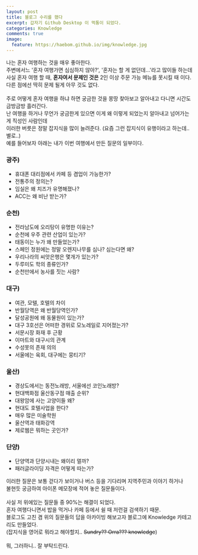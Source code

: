 ```yaml
---
layout: post
title: 블로그 수리를 했다
excerpt: 갑자기 Github Desktop 이 먹통이 되었다.
categories: Knowledge
comments: true
image:
  feature: https://haebom.github.io/img/knowledge.jpg
---
```


나는 혼자 여행하는 것을 매우 좋아한다.<br>
주변에서느 '혼자 여행가면 심심하지 않아?', '혼자는 할 게 없던데...'라고 많이들 하는데<br>
사실 혼자 여행 할 때, **혼자여서 문제인 것은** 2인 이상 주문 가능 메뉴를 못시킬 때 이다.<br>
다른 점에선 딱히 문제 될게 아무 것도 없다.<br>
<br>
주로 어떻게 혼자 여행을 하냐 하면 궁금한 것을 몽땅 찾아보고 알아내고 다니면 시간도 금방금방 흘러간다.<br>
난 여행을 하거나 무언가 궁금한게 있으면 이게 왜 이렇게 되었는지 알아내고 넘어가는게 직성인 사람인데<br>
이러한 버릇은 정말 잡지식을 많이 늘려준다. (요즘 그런 잡지식이 유행이라고 하는데.. 별로..)<br>
예를 들어보자 아래는 내가 이번 여행에서 만든 질문의 일부이다.<br>

### 광주)
* 휴대폰 대리점에서 카페 등 겸업이 가능한가?
* 전통주의 정의는?
* 임실은 왜 치즈가 유명해졌나?
* ACC는 왜 비난 받는가?

### 순천)
* 전라남도에 오리탕이 유명한 이유는?
* 순천에 우주 관련 산업이 있는가?
* 태동이는 누가 왜 만들었는가?
* 스페인 정원에는 정말 오렌지나무를 심나? 심는다면 왜?
* 우리나라의 씨앗은행은 몇개가 있는가?
* 두루미도 학의 종류인가?
* 순천만에서 농사를 짓는 사람?

### 대구)
* 여관, 모텔, 호텔의 차이
* 반월당역은 왜 반월당역인가?
* 달성공원에 왜 동물원이 있는가?
* 대구 3호선은 어떠한 경위로 모노레일로 지어졌는가?
* 서문시장 화재 후 근황
* 이마트와 대구시의 관계
* 수성못의 존재 의의
* 서울에는 육회, 대구에는 뭉티기?

### 울산)
* 경상도에서는 동전노래방, 서울에선 코인노래방?
* 현대백화점 울산동구점 매출 순위?
* 대왕암에 사는 고양이들 왜?
* 현대도 호텔사업을 한다?
* 매우 많은 미술학원
* 울산역과 태화강역
* 제로웹은 뭐하는 곳인가?

### 단양)
* 단양역과 단양시내는 왜이리 멀까?
* 패러글라이딩 자격은 어떻게 따는가?


이러한 질문은 보통 걷다가 보이거나 버스 등을 기다리며 지역주민과 이야기 하거나<br>
불현듯 궁금하여 아이폰 메모장에 적어 놓은 질문들이다.<br>
<br>
사실 저 위에있는 질문들 중 90%는 해결이 되었다.<br>
혼자 여행다니면서 밥을 먹거나 카페 등에서 쉴 때 저런걸 검색하기 때문.<br>
블로그도 고친 겸 위의 질문들의 답을 아카이빙 해보고자 블로그에 Knowledge 카테고리도 만들었다.<br>
(잡지식을 영어로 뭐라고 해야할지.. <del>Sundry?? Orra??? knowledge</del>)<br>
<br>
뭐, 그러하니.. 잘 부탁드린다.<br>
